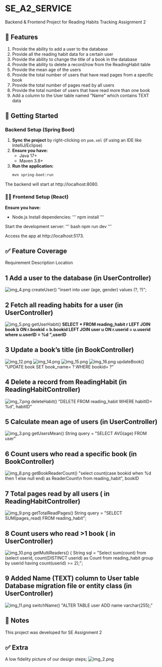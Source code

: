 # SE_A2_SERVICE
Backend & Frontend Project for Reading Habits Tracking Assignment 2

## 🤖 Features
1. Provide the ability to add a user to the database
2. Provide all the reading habit data for a certain user
3. Provide the ability to change the title of a book in the database
4. Provide the ability to delete a record/row from the ReadingHabit table
5. Provide the mean age of the users
6. Provide the total number of users that have read pages from a specific book
7. Provide the total number of pages read by all users
8. Provide the total number of users that have read more than one book
9. Add a column to the User table named "Name" which contains TEXT data

## 🚀 Getting Started
### Backend Setup (Spring Boot)
1. **Sync the project** by right-clicking on `pom.xml` (if using an IDE like IntelliJ/Eclipse)
2. **Ensure you have:**
    - Java 17+
    - Maven 3.8+
3. **Run the application:**
   ```bash
   mvn spring-boot:run
The backend will start at http://localhost:8080.

### 👩‍🎨 Frontend Setup (React)
**Ensure you have:**
   - Node.js
Install dependencies:
'''
npm install
'''

Start the development server:
''' bash
npm run dev
'''

Access the app at http://localhost:5173.

## ✅ Feature Coverage 
Requirement	Description	Location
## 1	Add a user to the database	(in UserController) 
![img_4.png](img_4.png)
createUser()
"insert into user (age, gender) values (?, ?)";

## 2	Fetch all reading habits for a user	(in UserController)
![img_5.png](img_5.png)
getUserHabit()
**SELECT * FROM reading_habit r LEFT JOIN book b ON r.bookid = b.bookid LEFT JOIN user u ON r.userid = u.userid where u.userID = %d ",userID**

## 3	Update a book’s title  (in BookController)
![img_12.png](img_12.png)
![img_14.png](img_14.png)
![img_15.png](img_15.png)
![img_16.png](img_16.png)
updateBook()
"UPDATE book SET book_name= ? WHERE bookid= ?"

## 4	Delete a record from ReadingHabit	(in ReadingHabitController) 
![img_7.png](img_7.png)
deleteHabit()
"DELETE FROM reading_habit WHERE habitID= %d", habitID"

## 5	Calculate mean age of users	(in UserController)
![img_3.png](img_3.png)
getUsersMean()
String query = "SELECT AVG(age) FROM user"

## 6	Count users who read a specific book (in BookController)
![img_8.png](img_8.png)
getBookReaderCount()
"select count(case bookid when %d then 1 else null end) as ReaderCount\n from reading_habit", bookID

## 7	Total pages read by all users ( in ReadingHabitController)
![img_9.png](img_9.png)
getTotalReadPages()
String query = "SELECT SUM(pages_read) FROM reading_habit";

## 8	Count users who read >1 book	( in UserController)
![img_10.png](img_10.png)
getMultiReaders() {
String sql = "Select sum(count) from (select userid, count(DISTINCT userid) as Count from reading_habit group by userid having count(userid) >= 2);";

## 9	Added Name (TEXT) column to User table	Database migration file or entity class (in UserController)
![img_11.png](img_11.png)
switchName()
"ALTER TABLE user ADD name varchar(255);"

## 📝 Notes
This project was developed for SE Assignment 2

## ✅ Extra
A low fidelity picture of our design steps;
![img_2.png](img_2.png)  


